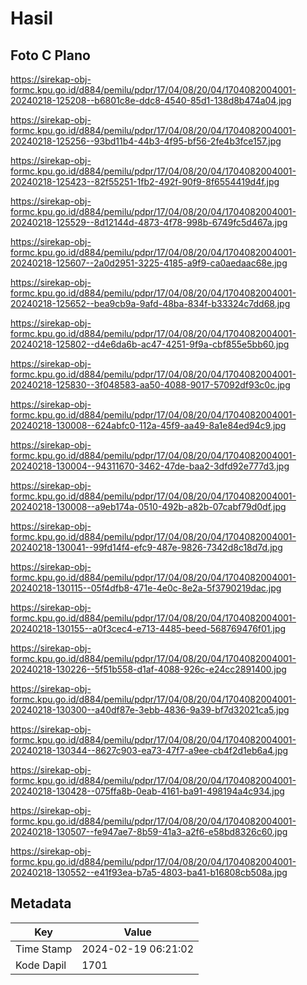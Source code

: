 # Hasil

## Foto C Plano

https://sirekap-obj-formc.kpu.go.id/d884/pemilu/pdpr/17/04/08/20/04/1704082004001-20240218-125208--b6801c8e-ddc8-4540-85d1-138d8b474a04.jpg

https://sirekap-obj-formc.kpu.go.id/d884/pemilu/pdpr/17/04/08/20/04/1704082004001-20240218-125256--93bd11b4-44b3-4f95-bf56-2fe4b3fce157.jpg

https://sirekap-obj-formc.kpu.go.id/d884/pemilu/pdpr/17/04/08/20/04/1704082004001-20240218-125423--82f55251-1fb2-492f-90f9-8f6554419d4f.jpg

https://sirekap-obj-formc.kpu.go.id/d884/pemilu/pdpr/17/04/08/20/04/1704082004001-20240218-125529--8d12144d-4873-4f78-998b-6749fc5d467a.jpg

https://sirekap-obj-formc.kpu.go.id/d884/pemilu/pdpr/17/04/08/20/04/1704082004001-20240218-125607--2a0d2951-3225-4185-a9f9-ca0aedaac68e.jpg

https://sirekap-obj-formc.kpu.go.id/d884/pemilu/pdpr/17/04/08/20/04/1704082004001-20240218-125652--bea9cb9a-9afd-48ba-834f-b33324c7dd68.jpg

https://sirekap-obj-formc.kpu.go.id/d884/pemilu/pdpr/17/04/08/20/04/1704082004001-20240218-125802--d4e6da6b-ac47-4251-9f9a-cbf855e5bb60.jpg

https://sirekap-obj-formc.kpu.go.id/d884/pemilu/pdpr/17/04/08/20/04/1704082004001-20240218-125830--3f048583-aa50-4088-9017-57092df93c0c.jpg

https://sirekap-obj-formc.kpu.go.id/d884/pemilu/pdpr/17/04/08/20/04/1704082004001-20240218-130008--624abfc0-112a-45f9-aa49-8a1e84ed94c9.jpg

https://sirekap-obj-formc.kpu.go.id/d884/pemilu/pdpr/17/04/08/20/04/1704082004001-20240218-130004--94311670-3462-47de-baa2-3dfd92e777d3.jpg

https://sirekap-obj-formc.kpu.go.id/d884/pemilu/pdpr/17/04/08/20/04/1704082004001-20240218-130008--a9eb174a-0510-492b-a82b-07cabf79d0df.jpg

https://sirekap-obj-formc.kpu.go.id/d884/pemilu/pdpr/17/04/08/20/04/1704082004001-20240218-130041--99fd14f4-efc9-487e-9826-7342d8c18d7d.jpg

https://sirekap-obj-formc.kpu.go.id/d884/pemilu/pdpr/17/04/08/20/04/1704082004001-20240218-130115--05f4dfb8-471e-4e0c-8e2a-5f3790219dac.jpg

https://sirekap-obj-formc.kpu.go.id/d884/pemilu/pdpr/17/04/08/20/04/1704082004001-20240218-130155--a0f3cec4-e713-4485-beed-568769476f01.jpg

https://sirekap-obj-formc.kpu.go.id/d884/pemilu/pdpr/17/04/08/20/04/1704082004001-20240218-130226--5f51b558-d1af-4088-926c-e24cc2891400.jpg

https://sirekap-obj-formc.kpu.go.id/d884/pemilu/pdpr/17/04/08/20/04/1704082004001-20240218-130300--a40df87e-3ebb-4836-9a39-bf7d32021ca5.jpg

https://sirekap-obj-formc.kpu.go.id/d884/pemilu/pdpr/17/04/08/20/04/1704082004001-20240218-130344--8627c903-ea73-47f7-a9ee-cb4f2d1eb6a4.jpg

https://sirekap-obj-formc.kpu.go.id/d884/pemilu/pdpr/17/04/08/20/04/1704082004001-20240218-130428--075ffa8b-0eab-4161-ba91-498194a4c934.jpg

https://sirekap-obj-formc.kpu.go.id/d884/pemilu/pdpr/17/04/08/20/04/1704082004001-20240218-130507--fe947ae7-8b59-41a3-a2f6-e58bd8326c60.jpg

https://sirekap-obj-formc.kpu.go.id/d884/pemilu/pdpr/17/04/08/20/04/1704082004001-20240218-130552--e41f93ea-b7a5-4803-ba41-b16808cb508a.jpg


## Metadata

| Key        | Value               |
| ---------- | ------------------- |
| Time Stamp | 2024-02-19 06:21:02 |
| Kode Dapil | 1701                |



